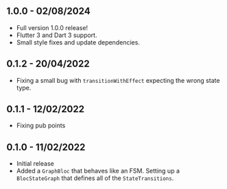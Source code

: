 ## 1.0.0 - 02/08/2024

* Full version 1.0.0 release!
* Flutter 3 and Dart 3 support.
* Small style fixes and update dependencies.

## 0.1.2 - 20/04/2022

* Fixing a small bug with `transitionWithEffect` expecting the wrong state type.

## 0.1.1 - 12/02/2022

* Fixing pub points

## 0.1.0 - 11/02/2022

* Initial release
* Added a `GraphBloc` that behaves like an FSM. Setting up a `BlocStateGraph` that defines all of the `StateTransitions`.
